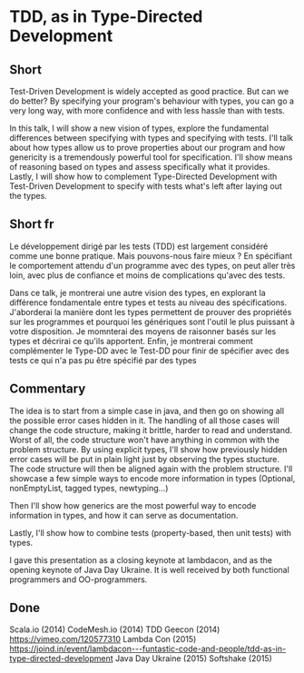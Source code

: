 # TDD, as in Type-Directed Development

## Short

Test-Driven Development is widely accepted as good practice. But can we do
better? By specifying your program's behaviour with types, you can go a very
long way, with more confidence and with less hassle than with tests.

In this talk, I will show a new vision of types, explore the fundamental
differences between specifying with types and specifying with tests. I'll talk
about how types allow us to prove properties about our program and how
genericity is a tremendously powerful tool for specification. I'll show means
of reasoning based on types and assess specifically what it provides.  Lastly,
I will show how to complement Type-Directed Development with Test-Driven
Development to specify with tests what's left after laying out the types.

## Short fr

Le développement dirigé par les tests (TDD) est largement considéré comme une
bonne pratique. Mais pouvons-nous faire mieux ? En spécifiant le comportement
attendu d'un programme avec des types, on peut aller très loin, avec plus de
confiance et moins de complications qu'avec des tests.

Dans ce talk, je montrerai une autre vision des types, en explorant la
différence fondamentale entre types et tests au niveau des spécifications.
J'aborderai la manière dont les types permettent de prouver des propriétés sur
les programmes et pourquoi les génériques sont l'outil le plus puissant à
votre disposition. Je momnterai des moyens de raisonner basés sur les types et
décrirai ce qu'ils apportent. Enfin, je montrerai comment complémenter le
Type-DD avec le Test-DD pour finir de spécifier avec des tests ce qui n'a pas
pu être spécifié par des types


## Commentary

The idea is to start from a simple case in java, and then go on showing all
the possible error cases hidden in it. The handling of all those cases will
change the code structure, making it brittle, harder to read and understand.
Worst of all, the code structure won't have anything in common with the
problem structure.  By using explicit types, I'll show how previously hidden
error cases will be put in plain light just by observing the types stucture.
The code structure will then be aligned again with the problem structure.
I'll showcase a few simple ways to encode more information in types (Optional,
nonEmptyList, tagged types, newtyping…)

Then I'll show how generics are the most powerful way to encode information
in types, and how it can serve as documentation.

Lastly, I'll show how to combine tests (property-based, then unit tests) with
types.

I gave this presentation as a closing keynote at lambdacon, and as the opening
keynote of Java Day Ukraine. It is well received by both functional
programmers and OO-programmers.

## Done

Scala.io (2014)
CodeMesh.io (2014)
TDD Geecon (2014) https://vimeo.com/120577310
Lambda Con (2015) https://joind.in/event/lambdacon---funtastic-code-and-people/tdd-as-in-type-directed-development
Java Day Ukraine (2015)
Softshake (2015)
